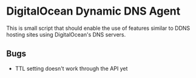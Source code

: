 # DigitalOcean Dynamic DNS Agent

This is small script that should enable the use of features similar to DDNS
hosting sites using DigitalOcean's DNS servers.

## Bugs

* TTL setting doesn't work through the API yet
